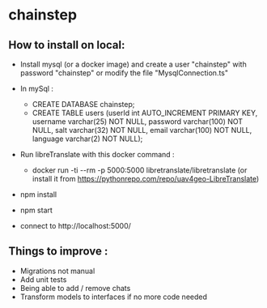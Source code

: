 # chainstep

## How to install on local:

- Install mysql (or a docker image) and create a user "chainstep" with password "chainstep" or modify the file "MysqlConnection.ts"
- In mySql : 
    - CREATE DATABASE chainstep;
    - CREATE TABLE users (userId int AUTO_INCREMENT PRIMARY KEY, username varchar(25) NOT NULL, password varchar(100) NOT NULL, salt varchar(32) NOT NULL, email varchar(100) NOT NULL, language varchar(2) NOT NULL);
    
- Run libreTranslate with this docker command : 
    - docker run -ti --rm -p 5000:5000 libretranslate/libretranslate (or install it from https://pythonrepo.com/repo/uav4geo-LibreTranslate)
    
- npm install 
- npm start
- connect to http://localhost:5000/

## Things to improve : 

- Migrations not manual
- Add unit tests
- Being able to add / remove chats
- Transform models to interfaces if no more code needed
   
